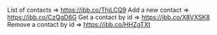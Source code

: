 List of contacts => https://ibb.co/ThjLCQ9
Add a new contact => https://ibb.co/CzQgD6G
Get a contact by id => https://ibb.co/X8VXSK8
Remove a contact by id => https://ibb.co/HHZgTXt
